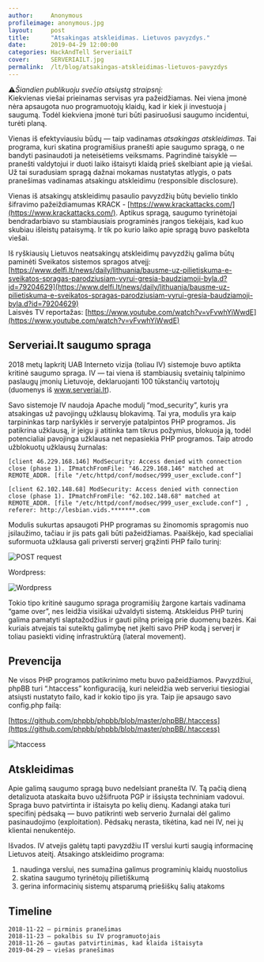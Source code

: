 ```yaml
---
author:     Anonymous
profileimage: anonymous.jpg
layout:     post
title:      "Atsakingas atskleidimas. Lietuvos pavyzdys."
date:       2019-04-29 12:00:00
categories: HackAndTell ServeriaiLT
cover:      SERVERIAILT.jpg
permalink:  /lt/blog/atsakingas-atskleidimas-lietuvos-pavyzdys
---
```


⚠️*Šiandien publikuoju svečio atsiųstą straipsnį:*  
Kiekvienas viešai prieinamas servisas yra pažeidžiamas. Nei viena įmonė nėra apsaugota nuo programuotojų klaidų, kad ir kiek ji investuoja į saugumą. Todėl kiekviena įmonė turi būti pasiruošusi saugumo incidentui, turėti planą.


Vienas iš efektyviausiu būdų — taip vadinamas *atsakingas atskleidimas*. Tai programa, kuri skatina programišius pranešti apie saugumo spragą, o ne bandyti pasinaudoti ja neteisėtiems veiksmams. Pagrindinė taisyklė — pranešti valdytojui ir duoti laiko ištaisyti klaidą prieš skelbiant apie ją viešai. Už tai suradusiam spragą dažnai mokamas nustatytas atlygis, o pats pranešimas vadinamas atsakingu atskleidimu (responsible disclosure).


Vienas iš atsakingų atskleidimų pasaulio pavyzdžių būtų bevielio tinklo šifravimo pažeiždiamumas KRACK - [https://www.krackattacks.com/](https://www.krackattacks.com/). Aptikus spragą, saugumo tyrinėtojai bendradarbiavo su stambiausiais programinės įrangos tiekėjais, kad kuo skubiau išleistų pataisymą. Ir tik po kurio laiko apie spragą buvo paskelbta viešai.


Iš ryškiausių Lietuvos neatsakingų atskleidimų pavyzdžių galima būtų paminėti Sveikatos sistemos spragos atvejį: [https://www.delfi.lt/news/daily/lithuania/bausme-uz-pilietiskuma-e-sveikatos-spragas-parodziusiam-vyrui-gresia-baudziamoji-byla.d?id=79204629](https://www.delfi.lt/news/daily/lithuania/bausme-uz-pilietiskuma-e-sveikatos-spragas-parodziusiam-vyrui-gresia-baudziamoji-byla.d?id=79204629)  
Laisvės TV reportažas: [https://www.youtube.com/watch?v=vFvwhYiWwdE](https://www.youtube.com/watch?v=vFvwhYiWwdE)

## Serveriai.lt saugumo spraga

2018 metų lapkritį UAB Interneto vizija (toliau IV) sistemoje buvo aptikta kritinė saugumo spraga. IV — tai viena iš stambiausių svetainių talpinimo paslaugų įmonių Lietuvoje, deklaruojanti 100 tūkstančių vartotojų (duomenys iš www.serveriai.lt).


Savo sistemoje IV naudoja Apache modulį “mod_security”, kuris yra atsakingas už pavojingų užklausų blokavimą. Tai yra, modulis yra kaip tarpininkas tarp naršyklės ir serveryje patalpintos PHP programos. Jis patikrina užklausą, ir jeigu ji atitinka tam tikrus požymius, blokuoja ją, todėl potencialiai pavojinga užklausa net nepasiekia PHP programos. Taip atrodo užblokuotų užklausų žurnalas:

```
[client 46.229.168.146] ModSecurity: Access denied with connection close (phase 1). IPmatchFromFile: "46.229.168.146" matched at REMOTE_ADDR. [file "/etc/httpd/conf/modsec/999_user_exclude.conf"]

[client 62.102.148.68] ModSecurity: Access denied with connection close (phase 1). IPmatchFromFile: "62.102.148.68" matched at REMOTE_ADDR. [file "/etc/httpd/conf/modsec/999_user_exclude.conf"] , referer: http://lesbian.vids.*******.com
```


Modulis sukurtas apsaugoti PHP programas su žinomomis spragomis nuo įsilaužimo, tačiau ir jis pats gali būti pažeidžiamas. Paaiškėjo, kad specialiai suformuota užklausa gali priversti serverį grąžinti PHP failo turinį:

![POST request](serveriailt-post-request.jpg)

Wordpress:

![Wordpress](serveriailt-burp-wordpresst.jpg)

Tokio tipo kritinė saugumo spraga programišių žargone kartais vadinama “game over”, nes leidžia visiškai užvaldyti sistemą. Atskleidus PHP turinį galima pamatyti slaptažodžius ir gauti pilną prieigą prie duomenų bazės. Kai kuriais atvejais tai suteiktų galimybę net įkelti savo PHP kodą į serverį ir toliau pasiekti vidinę infrastruktūrą (lateral movement).

## Prevencija

Ne visos PHP programos patikrinimo metu buvo pažeidžiamos. Pavyzdžiui, phpBB turi “.htaccess” konfiguraciją, kuri neleidžia web serveriui tiesiogiai atsiųsti nustatyto failo, kad ir kokio tipo jis yra. Taip jie apsaugo savo config.php failą:

[https://github.com/phpbb/phpbb/blob/master/phpBB/.htaccess](https://github.com/phpbb/phpbb/blob/master/phpBB/.htaccess)

![htaccess](serveriailt-htaccess.jpg)
  
## Atskleidimas

Apie galimą saugumo spragą buvo nedelsiant pranešta IV. Tą pačią dieną detalizuota ataskaita buvo užšifruota PGP ir išsiųsta techniniam vadovui. Spraga buvo patvirtinta ir ištaisyta po kelių dienų. Kadangi ataka turi specifinį pėdsaką — buvo patikrinti web serverio žurnalai dėl galimo pasinaudojimo (exploitation). Pėdsakų nerasta, tikėtina, kad nei IV, nei jų klientai nenukentėjo.


Išvados.
IV atvejis galėtų tapti pavyzdžiu IT verslui kurti saugią informacinę Lietuvos ateitį. Atsakingo atskleidimo programa:
1. naudinga verslui, nes sumažina galimus programinių klaidų nuostolius
2. skatina saugumo tyrinėtojų pilietiškumą
3. gerina informacinių sistemų atsparumą priešiškų šalių atakoms


## Timeline

```
2018-11-22 — pirminis pranešimas
2018-11-23 — pokalbis su IV programuotojais
2018-11-26 — gautas patvirtinimas, kad klaida ištaisyta
2019-04-29 — viešas pranešimas
```